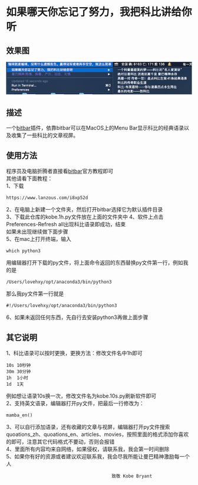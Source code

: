 # 如果哪天你忘记了努力，我把科比讲给你听

## 效果图
![效果图](https://github.com/juventusryp/bitbar_for_kobe/blob/master/pic.png)

## 描述
一个[bitbar](https://getbitbar.com/)插件，依靠bitbar可以在MacOS上的Menu Bar显示科比的经典语录以及收集了一些科比的文章视屏。

## 使用方法
程序员及电脑折腾者直接看[bitbar](https://getbitbar.com/)官方教程即可  
其他请看下面教程：  
1、下载
```
https://www.lanzous.com/i8xp52d
```
2、在电脑上新建一个文件夹，然后打开bitbar选择它为默认插件目录  
3、下载此仓库的kobe.1h.py文件放在上面的文件夹中
4、软件上点击Preferences-Refresh all出现科比语录即成功，结束  
如果未出现继续做下面步骤  
5、在mac上打开终端，输入
```
which python3
```
用编辑器打开下载的py文件，将上面命令返回的东西替换py文件第一行，例如我的是
```
/Users/lovehxy/opt/anaconda3/bin/python3
```
那么我py文件第一行就是
```
#!/Users/lovehxy/opt/anaconda3/bin/python3
```
6、如果未返回任何东西，先自行去安装python3再做上面步骤

## 其它说明
1、科比语录可以按时更换，更换方法：修改文件名中1h即可
```
10s 10秒钟
30m 30分钟
1h  1小时
1d  1天
```
例如想让语录10s换一次，修改文件名为kobe.10s.py刷新软件即可  
2、支持英文语录，编辑器打开py文件，把最后一行修改为：
```
mamba_en()
```
3、可以自行添加语录，还有收藏的文章与视屏，编辑器打开py文件搜索quoations_zh、quoations_en、articles、movies，按照里面的格式添加你喜欢的即可，注意其它代码格式不要动，否则会报错  
4、里面所有内容均来自网络，如果侵权，请联系我，我会第一时间删除  
5、如果你有好的资源或者建议欢迎联系我，我会尽我所能让曼巴精神激励每一个人

                                            致敬 Kobe Bryant



